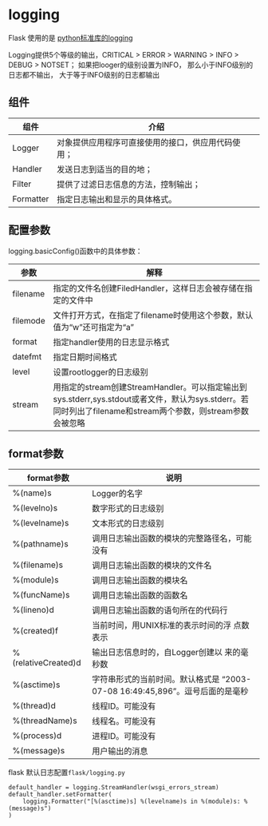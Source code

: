 # logging

Flask 使用的是 [python标准库的logging](https://docs.python.org/3/library/logging.html#module-logging)


Logging提供5个等级的输出，CRITICAL > ERROR > WARNING > INFO > DEBUG > NOTSET；
如果把looger的级别设置为INFO， 那么小于INFO级别的日志都不输出， 大于等于INFO级别的日志都输出

## 组件

组件 | 介绍
--- | ---
Logger | 对象提供应用程序可直接使用的接口，供应用代码使用；
Handler | 发送日志到适当的目的地；
Filter | 提供了过滤日志信息的方法，控制输出； 
Formatter | 指定日志输出和显示的具体格式。


## 配置参数

logging.basicConfig()函数中的具体参数：

参数 | 解释
--- | ---
filename | 指定的文件名创建FiledHandler，这样日志会被存储在指定的文件中
filemode | 文件打开方式，在指定了filename时使用这个参数，默认值为“w”还可指定为“a”
format | 指定handler使用的日志显示格式
datefmt | 指定日期时间格式
level | 设置rootlogger的日志级别
stream | 用指定的stream创建StreamHandler。可以指定输出到sys.stderr,sys.stdout或者文件，默认为sys.stderr。若同时列出了filename和stream两个参数，则stream参数会被忽略


## format参数

format参数 | 说明
--- | ---
%(name)s | Logger的名字
%(levelno)s | 数字形式的日志级别
%(levelname)s | 文本形式的日志级别
%(pathname)s | 调用日志输出函数的模块的完整路径名，可能没有
%(filename)s | 调用日志输出函数的模块的文件名
%(module)s | 调用日志输出函数的模块名
%(funcName)s | 调用日志输出函数的函数名
%(lineno)d | 调用日志输出函数的语句所在的代码行
%(created)f | 当前时间，用UNIX标准的表示时间的浮 点数表示
%(relativeCreated)d | 输出日志信息时的，自Logger创建以 来的毫秒数
%(asctime)s | 字符串形式的当前时间。默认格式是 “2003-07-08 16:49:45,896”。逗号后面的是毫秒
%(thread)d | 线程ID。可能没有
%(threadName)s | 线程名。可能没有
%(process)d | 进程ID。可能没有
%(message)s | 用户输出的消息



flask 默认日志配置`flask/logging.py`
```
default_handler = logging.StreamHandler(wsgi_errors_stream)
default_handler.setFormatter(
    logging.Formatter("[%(asctime)s] %(levelname)s in %(module)s: %(message)s")
)
```
